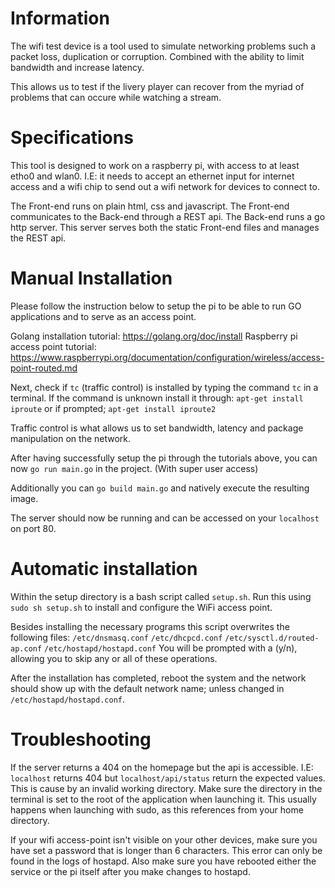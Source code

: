 # Information
The wifi test device is a tool used to simulate networking problems such a packet loss, duplication or corruption.
Combined with the ability to limit bandwidth and increase latency.

This allows us to test if the livery player can recover from the myriad of problems that can occure while watching a stream.


# Specifications
This tool is designed to work on a raspberry pi, with access to at least etho0 and wlan0.
I.E: it needs to accept an ethernet input for internet access and a wifi chip to send out a wifi network for devices to connect to.

The Front-end runs on plain html, css and javascript.
The Front-end communicates to the Back-end through a REST api.
The Back-end runs a go http server. This server serves both the static Front-end files and manages the REST api.


# Manual Installation
Please follow the instruction below to setup the pi to be able to run GO applications and to serve as an access point.

Golang installation tutorial:               https://golang.org/doc/install
Raspberry pi access point tutorial:         https://www.raspberrypi.org/documentation/configuration/wireless/access-point-routed.md


Next, check if `tc` (traffic control) is installed by typing the command `tc` in a terminal.
If the command is unknown install it through:
`apt-get install iproute` or if prompted; `apt-get install iproute2`

Traffic control is what allows us to set bandwidth, latency and package manipulation on the network.

After having successfully setup the pi through the tutorials above, you can now `go run main.go` in the project. (With super user access)

Additionally you can `go build main.go` and natively execute the resulting image.

The server should now be running and can be accessed on your `localhost` on port 80.

# Automatic installation
Within the setup directory is a bash script called `setup.sh`.
Run this using `sudo sh setup.sh` to install and configure the WiFi access point.

Besides installing the necessary programs this script overwrites the following files:
`/etc/dnsmasq.conf`
`/etc/dhcpcd.conf`
`/etc/sysctl.d/routed-ap.conf`
`/etc/hostapd/hostapd.conf`
You will be prompted with a (y/n), allowing you to skip any or all of these operations.

After the installation has completed, reboot the system and the network should show up with the default network name; unless changed in `/etc/hostapd/hostapd.conf`.


# Troubleshooting
If the server returns a 404 on the homepage but the api is accessible.
I.E: `localhost` returns 404 but `localhost/api/status` return the expected values.
This is cause by an invalid working directory. Make sure the directory in the terminal is set to the root of the application when launching it.
This usually happens when launching with sudo, as this references from your home directory.


If your wifi access-point isn't visible on your other devices, make sure you have set a password that is longer than 6 characters.
This error can only be found in the logs of hostapd. Also make sure you have rebooted either the service or the pi itself after you make changes to hostapd.
